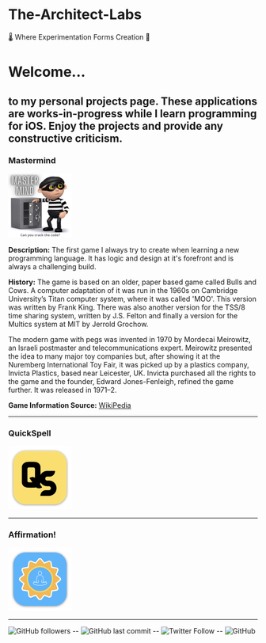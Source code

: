 # The-Architect-Labs
🌡️  Where Experimentation Forms Creation  🧪

# Welcome...

## to my personal projects page. These applications are works-in-progress while I learn programming for iOS. Enjoy the projects and provide any constructive criticism.

### Mastermind
<img src="/img/MasterMind-logo-512.png" alt="Application Icon" style="width:128px;height:128px;">

**Description:** The first game I always try to create when learning a new programming language. It has logic and design at it's forefront and is always a challenging build.

**History:** The game is based on an older, paper based game called Bulls and Cows. A computer adaptation of it was run in the 1960s on Cambridge University’s Titan computer system, where it was called 'MOO'. This version was written by Frank King. There was also another version for the TSS/8 time sharing system, written by J.S. Felton and finally a version for the Multics system at MIT by Jerrold Grochow.

The modern game with pegs was invented in 1970 by Mordecai Meirowitz, an Israeli postmaster and telecommunications expert. Meirowitz presented the idea to many major toy companies but, after showing it at the Nuremberg International Toy Fair, it was picked up by a plastics company, Invicta Plastics, based near Leicester, UK. Invicta purchased all the rights to the game and the founder, Edward Jones-Fenleigh, refined the game further. It was released in 1971–2.

**Game Information Source:** <a href="https://en.wikipedia.org/wiki/Mastermind_(board_game)" target="_blank">WikiPedia</a>

***

### QuickSpell
<img src="/img/QuickSpell-logo-512.png" alt="Application Icon" style="width:128px;height:128px;">

***

### Affirmation!
<img src="/img/Affirmation-logo-512.png" alt="Application Icon" style="width:128px;height:128px;">

***

![GitHub followers](https://img.shields.io/github/followers/TheArchitectLabs?style=social) -- ![GitHub last commit](https://img.shields.io/github/last-commit/TheArchitectLabs/thearchitectlabs.github.io) -- ![Twitter Follow](https://img.shields.io/twitter/follow/TheArchLabs?style=social) -- ![GitHub](https://img.shields.io/github/license/TheArchitectLabs/thearchitectlabs.github.io)  
